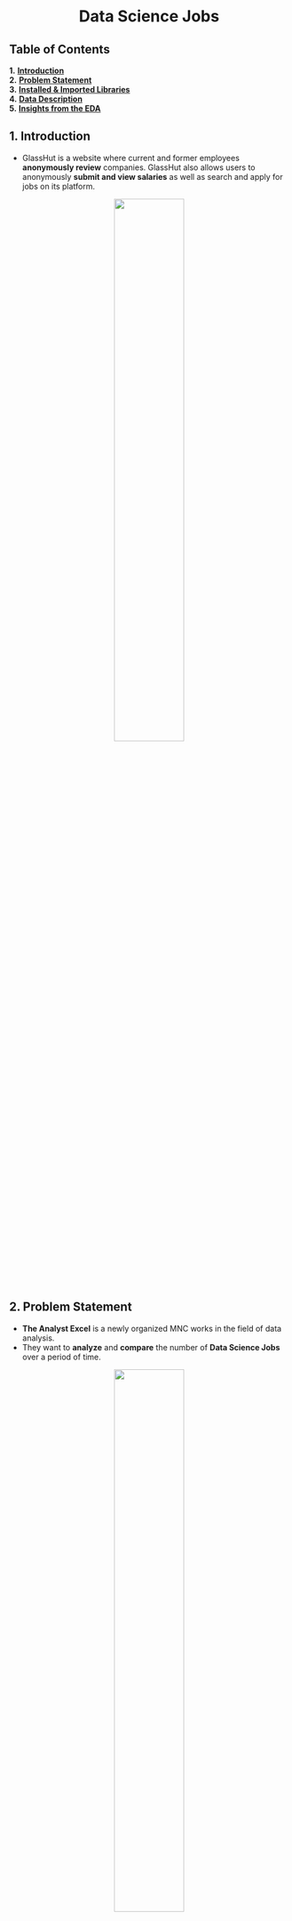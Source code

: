 
# <center>**Data Science Jobs**</center>

## **Table of Contents**

**1.**  [**Introduction**](#Section1)<br>
**2.**  [**Problem Statement**](#Section2)<br>
**3.**  [**Installed & Imported Libraries**](#Section3)<br>
**4.**  [**Data Description**](#Section4)<br>
**5.**  [**Insights from the EDA**](#Section5)

<a name=Section1></a>

## **1. Introduction**

- GlassHut is a website where current and former employees **anonymously review** companies. GlassHut also allows users to anonymously **submit and view salaries** as well as search and apply for jobs on its platform.

<center><img  src="https://analyticsindiamag.com/wp-content/uploads/2020/06/data-science-job-titles.png"  width=50%></center>

<a  name = Section2></a>

## **2. Problem Statement**

-  **The Analyst Excel**  is a newly organized MNC works in the field of data analysis.
-  They want to  **analyze**  and  **compare**  the number of  **Data Science Jobs**  over a period of time.
<center><img  src="https://c4f2d3i3.stackpathcdn.com/gb/wp-content/uploads/sites/17/2021/03/insights.png"  width=50%></center>

 -    To do so, they have hired your company - a data analytics firm.
- You are required to perform exploratory data analysis and come with great insights.

<a  name = Section3></a>

## **3. Installed & Imported Libraries**

<a  name = Section31></a>

### **3.1 Installed Libraries**

- For starters, we installed the `pandas_profiling` library which gives a quick, general overview of the dataset.
- Additionally, we have installed the `datascience` library that is required by pandas profiling library.

<a  name = Section32></a>

### **3.2 Imported Libraries**

The following libraries have been imported in the notebook:
<center><img  src="https://fiverr-res.cloudinary.com/images/q_auto,f_auto/gigs/187550926/original/cde47296f9d02346b6561eee753741d7272bfce6/do-data-analysis-in-python-using-numpy-pandas-matplotlib-seaborn.jpg"  width=50%></center>

- **Pandas**: Importing for panel data analysis
- **Pandas Profiling**: To perform data profiling
- **Numpy**: For numerical python operations
- **Matplotlib (Pyplot)**: A popular plotting library used along with pandas
- **Seaborn**: A library, built on matplotlib, to create beautiful plots

<a  name = Section4></a>

## **4. Data Description**

<a  name = Section41></a>

<center>

|Dataset| Records | Features | 
| :--: | :--: | :--: |
| Data Science Jobs | 742 | 41 |

<br>

|ID|Feature name|Feature description|
|:--|:--|:--|
|1|**Job Title**| Designation of Job|
|2|**Salary Estimate**| Salary in dollars |
|3|**Job Description**| Job details |
|4|**Rating**| Rating for job |
|5|**Company Name**|Name of company |
|6|**Location**| Location of job |
|7|**Headquarters**| HQ  of company |
|8|**Size**| Size of company|
|9|**Founded**| Date of founding |
|10|**Type of ownership**| Private/Public |
|11|**Industry**|Type of company  |
|12|**Sector**| Field of work |
|13|**Revenue**| Revenue |
|14|**Competitors**| Yes or No |
|15|**Hourly**| Tells us if the salary reported was hourly or yearly. 1: Hourly, 0: not hourly. |
|16|**Employer provided**| 1: If the salary was provided by the employee of the company, 0: otherwise. |
|17|**Lower Salary**| Lower salary range |
|18|**Upper Salary**| Upper salary range |
|19|**Avg Salary(K)**| Avg salary range|
|20|**company_txt**| Name of company |
|21|**Job Location**| Location of job |
|22|**Multiple skill columns (python, spark, aws, excel etc)**| 1: Skill is required by the company, 0: It is not required.|
|23|**Jobtitle_sim**| It contains the title of the job like Data scientist, ML engineer etc. |
|24|**Seniority_by_title**| Senority of the position, it is extracted from the Job Title. |
|25|**Degree**|If the job description mention that the company gives experience credit for a master(M) or Ph.D degree(P). |



</center>


<a name=Section5></a>

## **5. Insights from the EDA**

<center><img  src="https://creazilla-store.fra1.digitaloceanspaces.com/cliparts/35674/business-man-good-idea-clipart-xl.png" width=30%></center>

- **California** has the most number of jobs

- **Maryland** has the lowest average annual salary because it is hiring less number of people and the jobs are also distributed among high salary and low salary job titles.

- Both **California and Illinois** has almost the same average minimal annual salary.

- **Biotech & Pharmaceuticals**  Industry has maximum number of jobs followed by Insurance carriers.


<!--stackedit_data:
eyJoaXN0b3J5IjpbLTg5NzA2OTAxMl19
-->
